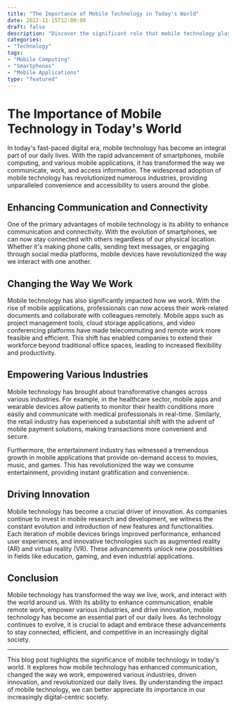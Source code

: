 ```yaml
--- 
title: "The Importance of Mobile Technology in Today's World" 
date: 2022-11-15T12:00:00 
draft: false 
description: "Discover the significant role that mobile technology plays in our daily lives and its impact on various industries." 
categories: 
- "Technology" 
tags: 
- "Mobile Computing" 
- "Smartphones" 
- "Mobile Applications" 
type: "featured" 
--- 
```


# The Importance of Mobile Technology in Today's World

In today's fast-paced digital era, mobile technology has become an integral part of our daily lives. With the rapid advancement of smartphones, mobile computing, and various mobile applications, it has transformed the way we communicate, work, and access information. The widespread adoption of mobile technology has revolutionized numerous industries, providing unparalleled convenience and accessibility to users around the globe. 

## Enhancing Communication and Connectivity

One of the primary advantages of mobile technology is its ability to enhance communication and connectivity. With the evolution of smartphones, we can now stay connected with others regardless of our physical location. Whether it's making phone calls, sending text messages, or engaging through social media platforms, mobile devices have revolutionized the way we interact with one another.

## Changing the Way We Work

Mobile technology has also significantly impacted how we work. With the rise of mobile applications, professionals can now access their work-related documents and collaborate with colleagues remotely. Mobile apps such as project management tools, cloud storage applications, and video conferencing platforms have made telecommuting and remote work more feasible and efficient. This shift has enabled companies to extend their workforce beyond traditional office spaces, leading to increased flexibility and productivity.

## Empowering Various Industries

Mobile technology has brought about transformative changes across various industries. For example, in the healthcare sector, mobile apps and wearable devices allow patients to monitor their health conditions more easily and communicate with medical professionals in real-time. Similarly, the retail industry has experienced a substantial shift with the advent of mobile payment solutions, making transactions more convenient and secure.

Furthermore, the entertainment industry has witnessed a tremendous growth in mobile applications that provide on-demand access to movies, music, and games. This has revolutionized the way we consume entertainment, providing instant gratification and convenience.

## Driving Innovation

Mobile technology has become a crucial driver of innovation. As companies continue to invest in mobile research and development, we witness the constant evolution and introduction of new features and functionalities. Each iteration of mobile devices brings improved performance, enhanced user experiences, and innovative technologies such as augmented reality (AR) and virtual reality (VR). These advancements unlock new possibilities in fields like education, gaming, and even industrial applications.

## Conclusion

Mobile technology has transformed the way we live, work, and interact with the world around us. With its ability to enhance communication, enable remote work, empower various industries, and drive innovation, mobile technology has become an essential part of our daily lives. As technology continues to evolve, it is crucial to adapt and embrace these advancements to stay connected, efficient, and competitive in an increasingly digital society.

---

This blog post highlights the significance of mobile technology in today's world. It explores how mobile technology has enhanced communication, changed the way we work, empowered various industries, driven innovation, and revolutionized our daily lives. By understanding the impact of mobile technology, we can better appreciate its importance in our increasingly digital-centric society.
